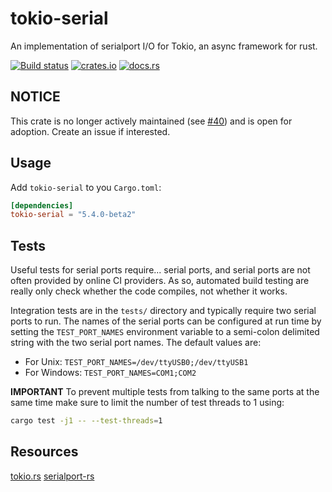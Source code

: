 # tokio-serial

An implementation of  serialport I/O for Tokio, an async framework for rust.

[![Build status](https://github.com/berkowski/tokio-serial/actions/workflows/github-ci.yml/badge.svg)](https://github.com/berkowski/tokio-serial/actions)
[![crates.io](http://shields.io/crates/v/tokio-serial)](https://crates.io/crates/tokio-serial)
[![docs.rs](https://docs.rs/tokio-serial/badge.svg)](https://docs.rs/tokio-serial)


## NOTICE
This crate is no longer actively maintained (see [#40](https://github.com/berkowski/tokio-serial/issues/40)) and is
open for adoption.  Create an issue if interested.

## Usage

Add `tokio-serial` to you `Cargo.toml`:

```toml
[dependencies]
tokio-serial = "5.4.0-beta2"
```

## Tests
Useful tests for serial ports require... serial ports, and serial ports are not often provided by online CI providers.
As so, automated build testing are really only check whether the code compiles, not whether it works.

Integration tests are in the `tests/` directory and typically require two serial ports to run.
The names of the serial ports can be configured at run time by setting the `TEST_PORT_NAMES` environment variable
to a semi-colon delimited string with the two serial port names.  The default values are:

- For Unix: `TEST_PORT_NAMES=/dev/ttyUSB0;/dev/ttyUSB1`
- For Windows: `TEST_PORT_NAMES=COM1;COM2`

**IMPORTANT** To prevent multiple tests from talking to the same ports at the same time make sure to limit the number
of test threads to 1 using:

```sh
cargo test -j1 -- --test-threads=1
```
## Resources

[tokio.rs](https://tokio.rs)
[serialport-rs](https://gitlab.com/susurrus/serialport-rs)
